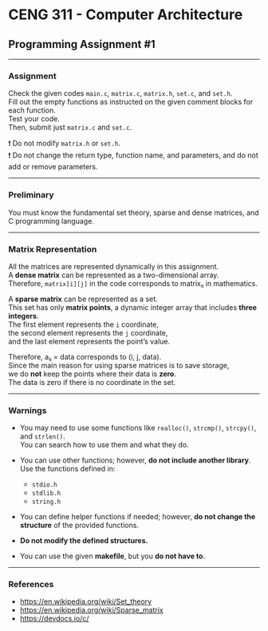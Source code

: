 # CENG 311 - Computer Architecture

## Programming Assignment #1  

---

### Assignment  
Check the given codes `main.c`, `matrix.c`, `matrix.h`, `set.c`, and `set.h`.  
Fill out the empty functions as instructed on the given comment blocks for each function.  
Test your code.  
Then, submit just `matrix.c` and `set.c`.  

❗ Do not modify `matrix.h` or `set.h`.  
❗ Do not change the return type, function name, and parameters, and do not add or remove parameters.

---

### Preliminary  
You must know the fundamental set theory, sparse and dense matrices, and C programming language.

---

### Matrix Representation  

All the matrices are represented dynamically in this assignment.  
A **dense matrix** can be represented as a two-dimensional array.  
Therefore, `matrix[i][j]` in the code corresponds to matrixᵢⱼ in mathematics.  

A **sparse matrix** can be represented as a set.  
This set has only **matrix points**, a dynamic integer array that includes **three integers**.  
The first element represents the `i` coordinate,  
the second element represents the `j` coordinate,  
and the last element represents the point’s value.  

Therefore, aᵢⱼ = data corresponds to (i, j, data).  
Since the main reason for using sparse matrices is to save storage,  
we do **not** keep the points where their data is **zero**.  
The data is zero if there is no coordinate in the set.

---

### Warnings  

- You may need to use some functions like `realloc()`, `strcmp()`, `strcpy()`, and `strlen()`.  
  You can search how to use them and what they do.  
- You can use other functions; however, **do not include another library**.  
  Use the functions defined in:
  - `stdio.h`  
  - `stdlib.h`  
  - `string.h`  

- You can define helper functions if needed; however, **do not change the structure** of the provided functions.  
- **Do not modify the defined structures.**  
- You can use the given **makefile**, but you **do not have to**.

---

### References  
- https://en.wikipedia.org/wiki/Set_theory  
- https://en.wikipedia.org/wiki/Sparse_matrix  
- https://devdocs.io/c/
